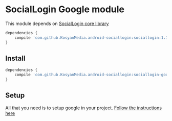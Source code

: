 # SocialLogin Google module

This module depends on [SocialLogin core library][sociallogin-core]

```Groovy
dependencies {
    compile 'com.github.KosyanMedia.android-sociallogin:sociallogin:1.1.0'
}
```

## Install

```Groovy
dependencies {
    compile 'com.github.KosyanMedia.android-sociallogin:sociallogin-google:1.1.0
}
```

## Setup

All that you need is to setup google in your project.  [Follow the instructions here][google-instructions]

[sociallogin-core]: https://github.com/KosyanMedia/android-sociallogin
[google-instructions]: https://developers.google.com/identity/sign-in/android/start-integrating
